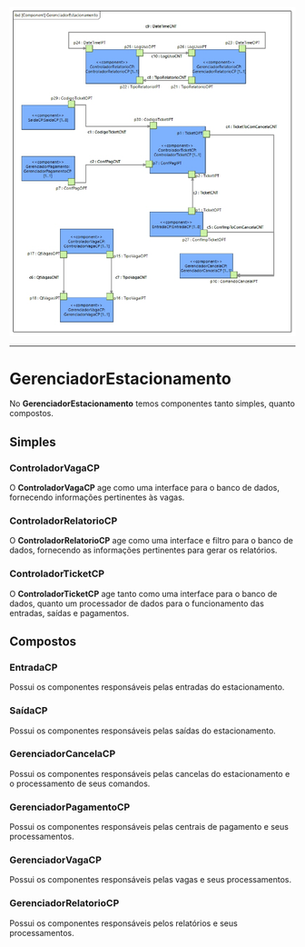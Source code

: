 ![](/doc/img/GerenciadorEstacionamento.jpg)

---

# **GerenciadorEstacionamento**

No **GerenciadorEstacionamento** temos componentes tanto simples, quanto compostos.



## Simples

### ControladorVagaCP

O **ControladorVagaCP** age como uma interface para o banco de dados, fornecendo informações pertinentes às vagas.

### ControladorRelatorioCP

O **ControladorRelatorioCP** age como uma interface e filtro para o banco de dados, fornecendo as informações pertinentes para gerar os relatórios.

### ControladorTicketCP

O **ControladorTicketCP** age tanto como uma interface para o banco de dados, quanto um processador de dados para o funcionamento das entradas, saídas e pagamentos.



## Compostos

### EntradaCP

Possui os componentes responsáveis pelas entradas do estacionamento.

### SaídaCP

Possui os componentes responsáveis pelas saídas do estacionamento.

### GerenciadorCancelaCP

Possui os componentes responsáveis pelas cancelas do estacionamento e o processamento de seus comandos.

### GerenciadorPagamentoCP

Possui os componentes responsáveis pelas centrais de pagamento e seus processamentos.

### GerenciadorVagaCP

Possui os componentes responsáveis pelas vagas e seus processamentos.

### GerenciadorRelatorioCP

Possui os componentes responsáveis pelos relatórios e seus processamentos.

